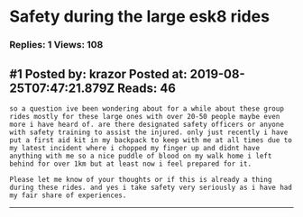 # Safety during the large esk8 rides

### Replies: 1 Views: 108

## \#1 Posted by: krazor Posted at: 2019-08-25T07:47:21.879Z Reads: 46

```
so a question ive been wondering about for a while about these group rides mostly for these large ones with over 20-50 people maybe even more i have heard of. are there designated safety officers or anyone with safety training to assist the injured. only just recently i have put a first aid kit in my backpack to keep with me at all times due to my latest incident where i chopped my finger up and didnt have anything with me so a nice puddle of blood on my walk home i left behind for over 1km but at least now i feel prepared for it. 

Please let me know of your thoughts or if this is already a thing during these rides. and yes i take safety very seriously as i have had my fair share of experiences.
```

---
